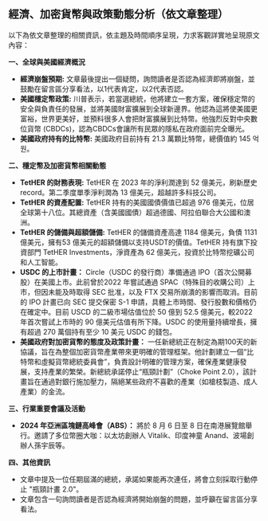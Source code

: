 ## 經濟、加密貨幣與政策動態分析（依文章整理）

以下為依文章整理的相關資訊，依主題及時間順序呈現，力求客觀詳實地呈現原文內容：

**一、全球與美國經濟概況**

*   **經濟崩盤預期:** 文章最後提出一個疑問，詢問讀者是否認為經濟即將崩盤，並鼓勵在留言區分享看法，以1代表肯定，以2代表否認。
*   **美國穩定幣政策:** 川普表示，若當選總統，他將建立一套方案，確保穩定幣的安全與負責任的發展，並將美國財富擴展到全球新邊界。他認為這將使美國更富裕，世界更美好，並預料很多人會把財富擴展到比特幣。他強烈反對中央數位貨幣 (CBDCs)，認為CBDCs會讓所有民眾的隱私在政府面前完全曝光。
*   **美國政府持有的比特幣:** 美國政府目前持有 21.3 萬顆比特幣，總價值約 145 억원。

**二、穩定幣及加密貨幣相關動態**

*   **TetHER 的財務表現:** TetHER 在 2023 年的淨利潤達到 52 億美元，刷新歷史record。第二季度單季淨利潤為 13 億美元，超越許多科技公司。
*   **TetHER 的資產配置:** TetHER 持有的美國國債價值已超過 976 億美元，位居全球第十八位。其總資產（含美國國債）超過德國、阿拉伯聯合大公國和澳洲。
*   **TetHER 的儲備與超額儲備:** TetHER 的儲備資產高達 1184 億美元，負債 1131 億美元，擁有53 億美元的超額儲備以支持USDT的價值。TetHER 持有旗下投資部門 TetHER Investments，淨資產為 62 億美元，投資於比特幣挖礦公司和人工智能。
*   **USDC 的上市計畫：** Circle（USDC 的發行商）準備通過 IPO（首次公開募股）在美國上市。此前曾於2022 年嘗試通過 SPAC（特殊目的收購公司）上市，但因未能及時取得 SEC 批准，以及 FTX 交易所崩潰的影響而取消。目前的 IPO 計畫已向 SEC 提交保密 S-1 申請，具體上市時間、發行股數和價格仍在確定中。目前 USCD 的二級市場估值位於 50 億到 52.5 億美元，較2022 年首次嘗試上市時的 90 億美元估值有所下降。USDC 的使用量持續增長，擁有超過 270 萬個持有至少 10 美元 USDC 的錢包。
*   **美國政府對加密貨幣的態度及政策計畫：** 一任新總統正在制定為期100天的新協議，旨在為整個加密貨幣產業帶來更明確的管理框架。他計劃建立一個“比特幣和虛擬貨幣總統委員會”，負責設計明確的管理方案，確保產業健康發展，支持產業的繁榮。新總統承諾停止“瓶頸計劃”（Choke Point 2.0），該計畫旨在通過對銀行施加壓力，隔絕某些政府不喜歡的產業（如槍枝製造、成人產業）的金流。

**三、行業重要會議及活動**

*   **2024 年亞洲區塊鏈高峰會（ABS）：** 將於 8 月 6 日至 8 日在南港展覽館舉行。邀請了多位幣圈大咖：以太坊創辦人 Vitalik、印度神童 Anand、波場創辦人孫宇辰等。

**四、其他資訊**

*   文章中提及一位任期屆滿的總統，承諾如果能再次連任，將會立刻採取行動停止 "瓶頸計畫 2.0"。
*   文章包含一句詢問讀者是否認為經濟將開始崩盤的問題，並呼籲在留言區分享看法。